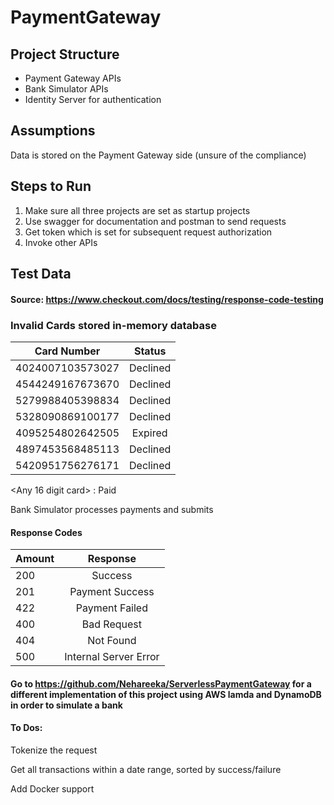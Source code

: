 # PaymentGateway

## Project Structure

* Payment Gateway APIs
* Bank Simulator APIs
* Identity Server for authentication

## Assumptions
Data is stored on the Payment Gateway side (unsure of the compliance)

## Steps to Run

1. Make sure all three projects are set as startup projects
2. Use swagger for documentation and postman to send requests
3. Get token which is set for subsequent request authorization
4. Invoke other APIs

## Test Data

#### Source: https://www.checkout.com/docs/testing/response-code-testing

### Invalid Cards stored in-memory database

| Card Number | Status |   
| :-------------:| :----------:|
| 4024007103573027 | Declined |
| 4544249167673670 | Declined |
| 5279988405398834 | Declined |
| 5328090869100177 | Declined |
| 4095254802642505 | Expired |
| 4897453568485113 | Declined |
| 5420951756276171 | Declined |

<Any 16 digit card> : Paid 

Bank Simulator processes payments and submits

#### Response Codes

| Amount        | Response         
| ------------- |:-------------:| 
| 200 | Success |
| 201 | Payment Success |
| 422 | Payment Failed |
| 400 | Bad Request |
| 404 | Not Found |
| 500 | Internal Server Error |


#### Go to https://github.com/Nehareeka/ServerlessPaymentGateway for a different implementation of this project using AWS lamda and DynamoDB in order to simulate a bank


#### To Dos:
Tokenize the request

Get all transactions within a date range, sorted by success/failure

Add Docker support
